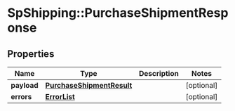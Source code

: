 # SpShipping::PurchaseShipmentResponse

## Properties
Name | Type | Description | Notes
------------ | ------------- | ------------- | -------------
**payload** | [**PurchaseShipmentResult**](PurchaseShipmentResult.md) |  | [optional] 
**errors** | [**ErrorList**](ErrorList.md) |  | [optional] 

